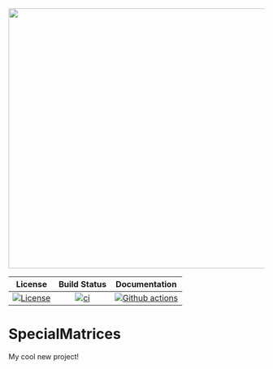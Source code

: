 <img src="imgs/logo-white.png" style="align:center; width:512px" />



|                         **License**                          |                       **Build Status**                       |                      **Documentation**                       |
| :----------------------------------------------------------: | :----------------------------------------------------------: | :----------------------------------------------------------: |
| [![License](https://img.shields.io/badge/License-BSD_3--Clause-blue.svg)](https://opensource.org/licenses/BSD-3-Clause) | [![ci](https://github.com/loiseaujc/SpecialMatrices/actions/workflows/ci.yml/badge.svg)](https://github.com/nekStab/LightKrylov/actions/workflows/ci.yml) | [![Github actions](https://github.com/loiseaujc/SpecialMatrices/actions/workflows/docs.yml/badge.svg?event=push)](https://nekstab.github.io/LightKrylov) |

# SpecialMatrices
My cool new project!
